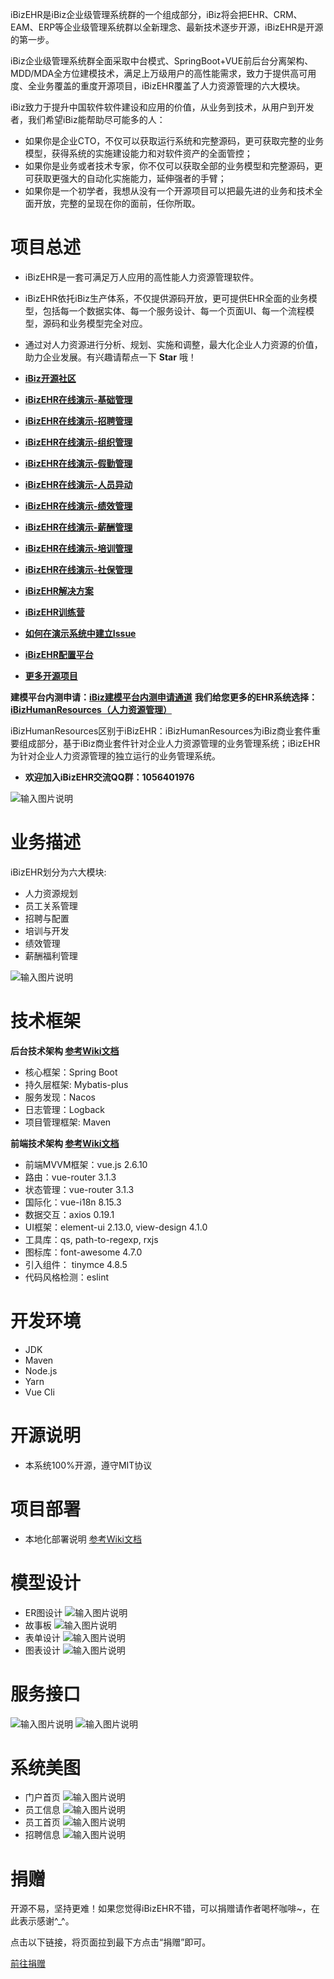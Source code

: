 iBizEHR是iBiz企业级管理系统群的一个组成部分，iBiz将会把EHR、CRM、EAM、ERP等企业级管理系统群以全新理念、最新技术逐步开源，iBizEHR是开源的第一步。

iBiz企业级管理系统群全面采取中台模式、SpringBoot+VUE前后台分离架构、MDD/MDA全方位建模技术，满足上万级用户的高性能需求，致力于提供高可用度、全业务覆盖的重度开源项目，iBizEHR覆盖了人力资源管理的六大模块。

iBiz致力于提升中国软件软件建设和应用的价值，从业务到技术，从用户到开发者，我们希望iBiz能帮助尽可能多的人：
* 如果你是企业CTO，不仅可以获取运行系统和完整源码，更可获取完整的业务模型，获得系统的实施建设能力和对软件资产的全面管控；
* 如果你是业务或者技术专家，你不仅可以获取全部的业务模型和完整源码，更可获取更强大的自动化实施能力，延伸强者的手臂；
* 如果你是一个初学者，我想从没有一个开源项目可以把最先进的业务和技术全面开放，完整的呈现在你的面前，任你所取。


# 项目总述
* iBizEHR是一套可满足万人应用的高性能人力资源管理软件。
* iBizEHR依托iBiz生产体系，不仅提供源码开放，更可提供EHR全面的业务模型，包括每一个数据实体、每一个服务设计、每一个页面UI、每一个流程模型，源码和业务模型完全对应。
* 通过对人力资源进行分析、规划、实施和调整，最大化企业人力资源的价值，助力企业发展。有兴趣请帮点一下 **Star** 哦！
* **[iBiz开源社区](https://www.ibizlab.cn)**
* **[iBizEHR在线演示-基础管理](http://ehr.ibizlab.cn)**
* **[iBizEHR在线演示-招聘管理](http://ehrpcm.ibizlab.cn)**
* **[iBizEHR在线演示-组织管理](http://ehrorm.ibizlab.cn)**
* **[iBizEHR在线演示-假勤管理](http://ehratt.ibizlab.cn)**
* **[iBizEHR在线演示-人员异动](http://ehrpcm2.ibizlab.cn)**
* **[iBizEHR在线演示-绩效管理](http://ehrpar.ibizlab.cn)**
* **[iBizEHR在线演示-薪酬管理](http://ehrsal.ibizlab.cn)**
* **[iBizEHR在线演示-培训管理](http://ehrtrm.ibizlab.cn)**
* **[iBizEHR在线演示-社保管理](http://ehrsoc.ibizlab.cn)**
* **[iBizEHR解决方案](http://demo.ibizlab.cn/ibizehr)**
* **[iBizEHR训练营](http://demo.ibizlab.cn/ibizehr_practice)**
* **[如何在演示系统中建立Issue](https://gitee.com/ibizlab/iBizEHR/wikis/pages?sort_id=2251813&doc_id=692797)**
* **[iBizEHR配置平台](http://mos.ibizlab.cn/mos/#/common_mosindex/srfkeys=C3D0D486-94AD-402E-A7DF-2E7D431D7C4E)**

* **[更多开源项目](https://gitee.com/ibizlab)**


**建模平台内测申请：[iBiz建模平台内测申请通道](https://gitee.com/ibizlab/iBizEHR/wikis/%E5%BB%BA%E6%A8%A1%E5%B9%B3%E5%8F%B0%E5%86%85%E6%B5%8B%E9%A1%BB%E7%9F%A5?sort_id=2992220)**
**我们给您更多的EHR系统选择：[iBizHumanResources（人力资源管理）](https://gitee.com/ibizlab/iBizHumanResources)**

iBizHumanResources区别于iBizEHR：iBizHumanResources为iBiz商业套件重要组成部分，基于iBiz商业套件针对企业人力资源管理的业务管理系统；iBizEHR为针对企业人力资源管理的独立运行的业务管理系统。


* **欢迎加入iBizEHR交流QQ群：1056401976**

![输入图片说明](https://images.gitee.com/uploads/images/2020/0520/135506_3a2bca15_7580957.png "iBizEHR_QQ.png")


# 业务描述
iBizEHR划分为六大模块:
* 人力资源规划
* 员工关系管理
* 招聘与配置
* 培训与开发
* 绩效管理
* 薪酬福利管理

![输入图片说明](https://images.gitee.com/uploads/images/2020/0513/151506_9b82c34c_1181347.png "iBizEHR业务模块.png")


# 技术框架
**后台技术架构  [参考Wiki文档](https://gitee.com/ibizlab/iBizEHR/wikis/pages?sort_id=2231366&doc_id=692797)**
* 核心框架：Spring Boot
* 持久层框架: Mybatis-plus
* 服务发现：Nacos
* 日志管理：Logback
* 项目管理框架: Maven

**前端技术架构  [参考Wiki文档](https://gitee.com/ibizlab/iBizEHR/wikis/pages?sort_id=2231096&doc_id=692797)**
* 前端MVVM框架：vue.js 2.6.10
* 路由：vue-router 3.1.3
* 状态管理：vue-router 3.1.3
* 国际化：vue-i18n 8.15.3
* 数据交互：axios 0.19.1
* UI框架：element-ui 2.13.0, view-design 4.1.0
* 工具库：qs, path-to-regexp, rxjs
* 图标库：font-awesome 4.7.0
* 引入组件： tinymce 4.8.5
* 代码风格检测：eslint


# 开发环境
* JDK
* Maven
* Node.js
* Yarn
* Vue Cli


# 开源说明
* 本系统100%开源，遵守MIT协议


# 项目部署
* 本地化部署说明   [参考Wiki文档](https://gitee.com/ibizlab/iBizEHR/wikis/pages?sort_id=2234729&doc_id=692797)



# 模型设计
* ER图设计
![输入图片说明](https://images.gitee.com/uploads/images/2020/0513/205626_e5119d6c_1181347.png "ER图设计.png")
* 故事板
![输入图片说明](https://images.gitee.com/uploads/images/2020/0513/210421_a713a5a6_1181347.png "故事板.png")
* 表单设计
![输入图片说明](https://images.gitee.com/uploads/images/2020/0513/210711_0fe1582f_1181347.png "表单设计.png")
* 图表设计
![输入图片说明](https://images.gitee.com/uploads/images/2020/0513/210907_98be8d20_1181347.png "图表设计.png")



# 服务接口
![输入图片说明](https://images.gitee.com/uploads/images/2020/0531/192112_4357bcef_7580957.png "服务接口1.png")
![输入图片说明](https://images.gitee.com/uploads/images/2020/0531/192444_d494ec42_7580957.png "服务接口2.png")


# 系统美图
* 门户首页
![输入图片说明](https://images.gitee.com/uploads/images/2020/0519/093754_d6221095_7370452.png "门户首页.png")
* 员工信息
![输入图片说明](https://images.gitee.com/uploads/images/2020/0519/093820_a3bb8da8_7370452.png "员工信息.png")
* 员工首页
![输入图片说明](https://images.gitee.com/uploads/images/2020/0513/151506_91ff6a43_1181347.png "员工首页.png")
* 招聘信息
![输入图片说明](https://images.gitee.com/uploads/images/2020/0606/164508_6aae40e2_7580957.png "招聘信息.png")


# 捐赠
开源不易，坚持更难！如果您觉得iBizEHR不错，可以捐赠请作者喝杯咖啡~，在此表示感谢^_^。

点击以下链接，将页面拉到最下方点击“捐赠”即可。

[前往捐赠](https://gitee.com/ibizlab/iBizEHR)
